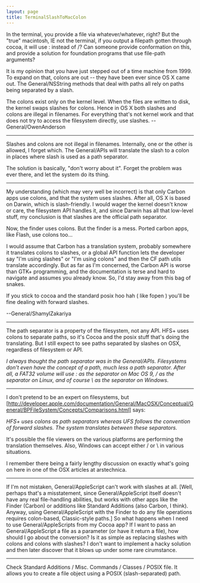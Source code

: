 ```yaml
---
layout: page
title: TerminalSlashToMacColon
---
```


In the terminal, you provide a file via whatever/whatever, right? But the "true" macintosh, IE not the terminal, if you output a filepath gotten through cocoa, it will use : instead of /?
Can someone provide conformation on this, and provide a solution for foundation programs that use file-path arguments?

It is my opinion that you have just stepped out of a time machine from 1999.  To expand on that, colons are out -- they have been ever since OS X came out.  The General/NSString methods that deal with paths all rely on paths being separated by a slash.

The colons exist only on the kernel level.  When the files are written to disk, the kernel swaps slashes for colons.  Hence in OS X both slashes and colons are illegal in filenames.  For everything that's not kernel work and that does not try to access the filesystem directly, use slashes.  --General/OwenAnderson

----

Slashes and colons are not illegal in filenames. Internally, one or the other is allowed, I forget which. The General/APIs will translate the slash to a colon in places where slash is used as a path separator.

The solution is basically, "don't worry about it". Forget the problem was ever there, and let the system do its thing.

----

My understanding (which may very well be incorrect) is that only Carbon apps use colons, and that the system uses slashes. After all, OS X is based on Darwin, which is slash-friendly. I would wager the kernel doesn't know or care, the filesystem API handles it, and since Darwin has all that low-level stuff, my conclusion is that slashes are the official path separator.

Now, the finder uses colons. But the finder is a mess. Ported carbon apps, like Flash, use colons too...

I would assume that Carbon has a translation system, probably somewhere it translates colons to slashes, or a global API function lets the developer say "I'm using slashes" or "I'm using colons" and then the CF path utils translate accordingly. But as far as I'm concerned, the Carbon API is worse than GTK+ programming, and the documentation is terse and hard to navigate and assumes you already know. So, I'd stay away from this bag of snakes.

If you stick to cocoa and the standard posix hoo hah ( like fopen ) you'll be fine dealing with forward slashes.

--General/ShamylZakariya

----

The path separator is a property of the filesystem, not any API. HFS+ uses colons to separate paths, so it's Cocoa and the posix stuff that's doing the translating. But I still expect to see paths separated by slashes on OSX, regardless of filesystem or API.

*I always thought the path separator was in the General/APIs. Filesystems don't even have the concept of a path, much less a path separator. After all, a FAT32 volume will use : as the separator on Mac OS 9, / as the separator on Linux, and of course \ as the separator on Windows.*

----

I don't pretend to be an expert on filesystems, but [http://developer.apple.com/documentation/General/MacOSX/Conceptual/General/BPFileSystem/Concepts/Comparisons.html] says:

*HFS+ uses colons as path separators whereas UFS follows the convention of forward slashes. The system translates between these separators.*

It's possible the file viewers on the various platforms are performing the translation themselves. Also, Windows can accept either / or \ in various situations.

I remember there being a fairly lengthy discussion on exactly what's going on here in one of the OSX articles at arstechnica.

----

If I'm not mistaken, General/AppleScript can't work with slashes at all. [Well, perhaps that's a misstatement, since General/AppleScript itself doesn't have any real file-handling abilities, but works with other apps like the Finder (Carbon) or additions like Standard Additions (also Carbon, I think). Anyway, using General/AppleScript with the Finder to do any file operations requires colon-based, Classic-style paths.] So what happens when I need to use General/AppleScripts from my Cocoa app? If I want to pass an General/AppleScript a file as a parameter (or have it return a file), how should I go about the conversion? Is it as simple as replacing slashes with colons and colons with slashes? I don't want to implement a hacky solution and then later discover that it blows up under some rare cirumstance.

----

Check Standard Additions / Misc. Commands / Classes / POSIX file. It allows you to create a file object using a POSIX (slash-separated) path.
